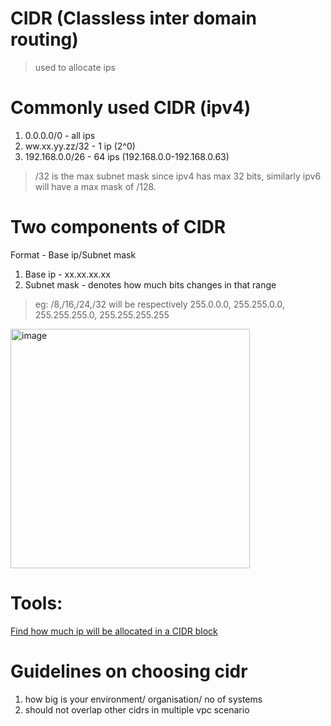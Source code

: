 # CIDR (Classless inter domain routing)
> used to allocate ips

# Commonly used CIDR (ipv4)
1. 0.0.0.0/0 - all ips
2. ww.xx.yy.zz/32 - 1 ip (2^0)
3. 192.168.0.0/26 - 64 ips (192.168.0.0-192.168.0.63)
> /32 is the max subnet mask since ipv4 has max 32 bits, similarly ipv6 will have a max mask of /128.

# Two components of CIDR 
Format - Base ip/Subnet mask
1. Base ip - xx.xx.xx.xx
2. Subnet mask - denotes how much bits changes in that range
> eg: /8,/16,/24,/32 will be respectively 255.0.0.0, 255.255.0.0, 255.255.255.0, 255.255.255.255
<img width="383" alt="image" src="https://github.com/user-attachments/assets/b15d90da-83e3-48ec-816d-d5414a44c655" />

# Tools:
[Find how much ip will be allocated in a CIDR block](https://cidr.xyz/)

# Guidelines on choosing cidr
1. how big is your environment/ organisation/ no of systems
2. should not overlap other cidrs in multiple vpc scenario

